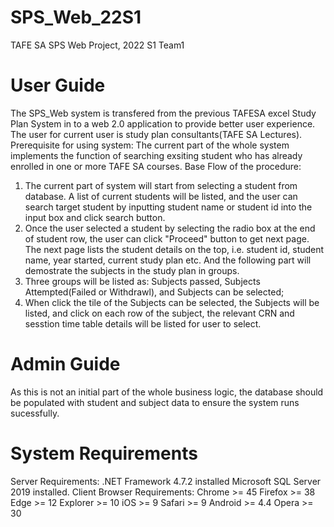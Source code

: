# SPS_Web_22S1
TAFE SA SPS Web Project, 2022 S1 Team1
# User Guide
The SPS_Web system is transfered from the previous TAFESA excel Study Plan System in to a web 2.0 application to provide better user experience. 
The user for current user is study plan consultants(TAFE SA Lectures). 
Prerequisite for using system: 
The current part of the whole system implements the function of searching exsiting student who has already enrolled in one or more TAFE SA courses. 
Base Flow of the procedure:
  1. The current part of system will start from selecting a student from database. A list of current students will be listed, and the user can search target student by         inputting student name or student id into the input box and click search button.
  2. Once the user selected a student by selecting the radio box at the end of student row, the user can click "Proceed" button to get next page.
      The next page lists the student details on the top, i.e. student id, student name, year started, current study plan etc. And the following part will demostrate the       subjects in the study plan in groups. 
  3. Three groups will be listed as: Subjects passed, Subjects Attempted(Failed or Withdrawl), and Subjects can be selected;
  4. When click the tile of the Subjects can be selected, the Subjects will be listed, and click on each row of the subject, the relevant CRN and sesstion time table           details will be listed for user to select. 

# Admin Guide
As this is not an initial part of the whole business logic, the database should be populated with student and subject data to ensure the system runs sucessfully.

# System Requirements
Server Requirements:
.NET Framework 4.7.2 installed
Microsoft SQL Server 2019 installed.
Client Browser Requirements:
Chrome >= 45
Firefox >= 38
Edge >= 12
Explorer >= 10
iOS >= 9
Safari >= 9
Android >= 4.4
Opera >= 30
